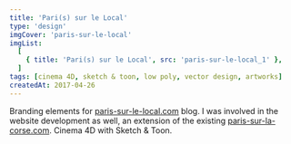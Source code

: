 ```yaml
---
title: 'Pari(s) sur le Local'
type: 'design'
imgCover: 'paris-sur-le-local'
imgList:
  [
    { title: 'Pari(s) sur le Local', src: 'paris-sur-le-local_1' },
  ]
tags: [cinema 4D, sketch & toon, low poly, vector design, artworks]
createdAt: 2017-04-26
---
```


Branding elements for [paris-sur-le-local.com](https://paris-sur-le-local.com) blog. I was involved in the website development as well, an extension of the existing [paris-sur-la-corse.com](https://paris-sur-la-corse.com/). Cinema 4D with Sketch & Toon.
<!--more-->